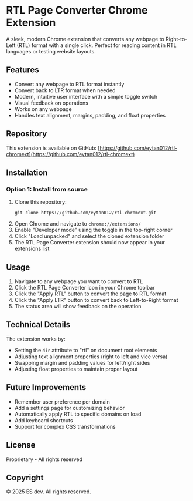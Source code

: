 # RTL Page Converter Chrome Extension

A sleek, modern Chrome extension that converts any webpage to Right-to-Left (RTL) format with a single click. Perfect for reading content in RTL languages or testing website layouts.

## Features

- Convert any webpage to RTL format instantly
- Convert back to LTR format when needed
- Modern, intuitive user interface with a simple toggle switch
- Visual feedback on operations
- Works on any webpage
- Handles text alignment, margins, padding, and float properties

## Repository

This extension is available on GitHub: [https://github.com/eytan012/rtl-chromext](https://github.com/eytan012/rtl-chromext)

## Installation

### Option 1: Install from source

1. Clone this repository:
   ```
   git clone https://github.com/eytan012/rtl-chromext.git
   ```
2. Open Chrome and navigate to `chrome://extensions/`
3. Enable "Developer mode" using the toggle in the top-right corner
4. Click "Load unpacked" and select the cloned extension folder
5. The RTL Page Converter extension should now appear in your extensions list

## Usage

1. Navigate to any webpage you want to convert to RTL
2. Click the RTL Page Converter icon in your Chrome toolbar
3. Click the "Apply RTL" button to convert the page to RTL format
4. Click the "Apply LTR" button to convert back to Left-to-Right format
5. The status area will show feedback on the operation

## Technical Details

The extension works by:

- Setting the `dir` attribute to "rtl" on document root elements
- Adjusting text alignment properties (right to left and vice versa)
- Swapping margin and padding values for left/right sides
- Adjusting float properties to maintain proper layout

## Future Improvements

- Remember user preference per domain
- Add a settings page for customizing behavior
- Automatically apply RTL to specific domains on load
- Add keyboard shortcuts
- Support for complex CSS transformations

## License

Proprietary - All rights reserved

## Copyright

© 2025 ES dev. All rights reserved.
